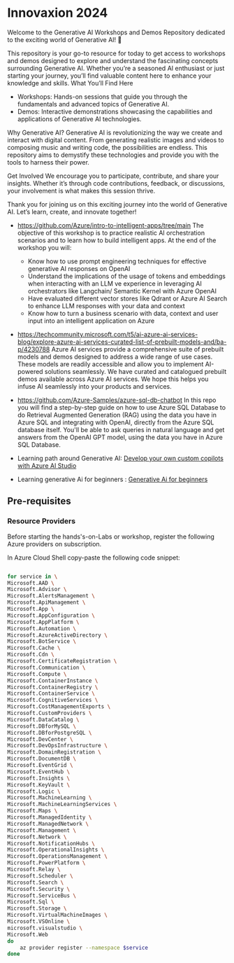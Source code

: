 # Innovaxion 2024

Welcome to the Generative AI Workshops and Demos Repository dedicated to the exciting world of Generative AI! 🎉

This repository is your go-to resource for today to get access to workshops and demos designed to explore and understand the fascinating concepts surrounding Generative AI. Whether you’re a seasoned AI enthusiast or just starting your journey, you’ll find valuable content here to enhance your knowledge and skills.
What You’ll Find Here
- Workshops: Hands-on sessions that guide you through the fundamentals and advanced topics of Generative AI.
- Demos: Interactive demonstrations showcasing the capabilities and applications of Generative AI technologies.


Why Generative AI?
Generative AI is revolutionizing the way we create and interact with digital content. From generating realistic images and videos to composing music and writing code, the possibilities are endless. This repository aims to demystify these technologies and provide you with the tools to harness their power.

Get Involved
We encourage you to participate, contribute, and share your insights. Whether it’s through code contributions, feedback, or discussions, your involvement is what makes this session thrive.

Thank you for joining us on this exciting journey into the world of Generative AI. Let’s learn, create, and innovate together!


* https://github.com/Azure/intro-to-intelligent-apps/tree/main
The objective of this workshop is to practice realistic AI orchestration scenarios and to learn how to build intelligent apps. At the end of the workshop you will:
  * Know how to use prompt engineering techniques for effective generative AI responses on OpenAI
  * Understand the implications of the usage of tokens and embeddings when interacting with an LLM  ve experience in leveraging AI orchestrators like Langchain/ Semantic Kernel with Azure OpenAI
  * Have evaluated different vector stores like Qdrant or Azure AI Search to enhance LLM responses with your data and context
  * Know how to turn a business scenario with data, context and user input into an intelligent application on Azure

* https://techcommunity.microsoft.com/t5/ai-azure-ai-services-blog/explore-azure-ai-services-curated-list-of-prebuilt-models-and/ba-p/4230788
Azure AI services provide a comprehensive suite of prebuilt models and demos designed to address a wide range of use cases. These models are readily accessible and allow you to implement AI-powered solutions seamlessly. We have curated and catalogued prebuilt demos available across Azure AI services. We hope this helps you infuse AI seamlessly into your products and services.
* https://github.com/Azure-Samples/azure-sql-db-chatbot In this repo you will find a step-by-step guide on how to use Azure SQL Database to do Retrieval Augmented Generation (RAG) using the data you have in Azure SQL and integrating with OpenAI, directly from the Azure SQL database itself. You'll be able to ask queries in natural language and get answers from the OpenAI GPT model, using the data you have in Azure SQL Database.

* Learning path around Generative AI: [Develop your own custom copilots with Azure AI Studio](https://learn.microsoft.com/en-us/training/paths/create-custom-copilots-ai-studio/?wt.mc_id=ignite23_breakout_collection_azuremktg_AI)

* Learning generative Ai for beginners : [Generative Ai for beginners](https://github.com/microsoft/generative-ai-for-beginners)
## Pre-requisites

### Resource Providers

Before starting the hands's-on-Labs or workshop, register the following Azure providers on subscription.

In Azure Cloud Shell copy-paste the following code snippet:

``` bash

for service in \
Microsoft.AAD \
Microsoft.Advisor \
Microsoft.AlertsManagement \
Microsoft.ApiManagement \
Microsoft.App \
Microsoft.AppConfiguration \
Microsoft.AppPlatform \
Microsoft.Automation \
Microsoft.AzureActiveDirectory \
Microsoft.BotService \
Microsoft.Cache \
Microsoft.Cdn \
Microsoft.CertificateRegistration \
Microsoft.Communication \
Microsoft.Compute \
Microsoft.ContainerInstance \
Microsoft.ContainerRegistry \
Microsoft.ContainerService \
Microsoft.CognitiveServices \
Microsoft.CostManagementExports \
Microsoft.CustomProviders \
Microsoft.DataCatalog \
Microsoft.DBforMySQL \
Microsoft.DBforPostgreSQL \
Microsoft.DevCenter \
Microsoft.DevOpsInfrastructure \
Microsoft.DomainRegistration \
Microsoft.DocumentDB \
Microsoft.EventGrid \
Microsoft.EventHub \
Microsoft.Insights \
Microsoft.KeyVault \
Microsoft.Logic \
Microsoft.MachineLearning \
Microsoft.MachineLearningServices \
Microsoft.Maps \
Microsoft.ManagedIdentity \
Microsoft.ManagedNetwork \
Microsoft.Management \
Microsoft.Network \
Microsoft.NotificationHubs \
Microsoft.OperationalInsights \
Microsoft.OperationsManagement \
Microsoft.PowerPlatform \
Microsoft.Relay \
Microsoft.Scheduler \
Microsoft.Search \
Microsoft.Security \
Microsoft.ServiceBus \
Microsoft.Sql \
Microsoft.Storage \
Microsoft.VirtualMachineImages \
Microsoft.VSOnline \
microsoft.visualstudio \
Microsoft.Web
do
    az provider register --namespace $service
done
```
